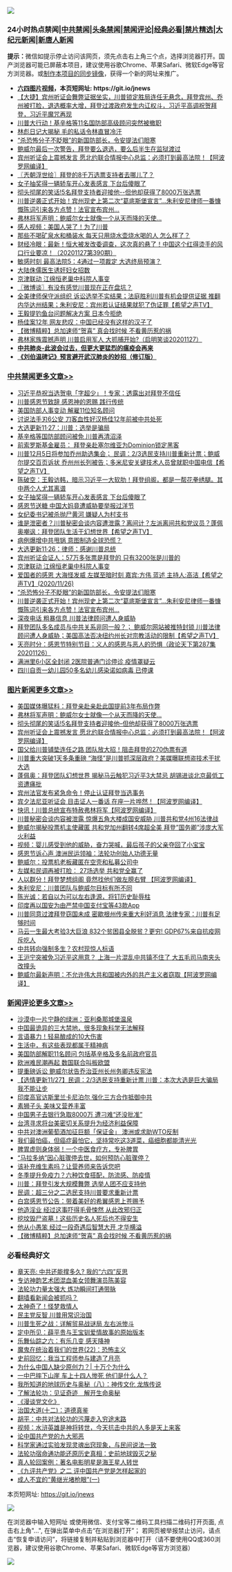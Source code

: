 ![](https://raw.githubusercontent.com/fqnews/bnews/master/64photo/fqnews-qr.jpg)

<div id="tt">
<h3>24小时热点禁闻|<a href="#%E4%B8%AD%E5%85%B1%E7%A6%81%E9%97%BB%E6%9B%B4%E5%A4%9A%E6%96%87%E7%AB%A0">中共禁闻</a>|<a href="#%E5%9B%BE%E7%89%87%E6%96%B0%E9%97%BB%E6%9B%B4%E5%A4%9A%E6%96%87%E7%AB%A0">头条禁闻</a>|<a href="#%E6%96%B0%E9%97%BB%E8%AF%84%E8%AE%BA%E6%9B%B4%E5%A4%9A%E6%96%87%E7%AB%A0">禁闻评论|<a href="#%E5%BF%85%E7%9C%8B%E7%BB%8F%E5%85%B8%E5%A5%BD%E6%96%87">经典必看|<a href="/video.md#%E7%A6%81%E7%89%87%E7%B2%BE%E9%80%89">禁片精选</a>|<a href="https://github.com/fqnews/djy/blob/master/gb/nf1351518.md#1">大纪元新闻</a>|<a href="https://github.com/fqnews/ntdtv/blob/master/gb/prog204.md#1">新唐人新闻</a></h3>
<div><b>提示：</b>微信如提示停止访问该网页，须先点击右上角三个点，选择浏览器打开。国产浏览器可能已屏蔽本项目，建议使用谷歌Chrome、苹果Safari、微软Edge等官方浏览器。或<a href="https://github.com/fqnews/bnews/blob/master/%E5%88%B6%E4%BD%9Cgit%E7%A6%81%E9%97%BB%E9%95%9C%E5%83%8F.md">制作本项目的同步镜像</a>，获得一个新的网址来推广。</div>
<ul>
<li><b><a href="http://d1.bdrive.tk/64.mp4" target="_blank">六四图片视频</a>，本页短网址: https://git.io/jnews</b></li>
<li><a href="/bannedvideo/20201127/1437764.md">【大捷】宾州听证会舞弊证据坐实，川普锁定胜局连任无悬念，拜登宾州、乔州被打脸，退选概率大增，拜登过渡政府发生内讧权斗，习近平高调祝贺拜登，习近平魔咒再现</a></li>
<li><a href="/cnnews/20201127/1438045.md">川普大行动！基辛格等11名国防部高级顾问突然被撤职</a></li>
<li><a href="/cnnews/20201127/1437840.md">林彪日记大揭秘 毛的私话令林直冒冷汗</a></li>
<li><a href="/cbnews/20201127/1437698.md">“杀恐怖分子不眨眼”的新国防部长，令安提法们胆寒</a></li>
<li><a href="/taiwannews/20201127/1437903.md">鲍威尔最后一次警告，拜登要么退选，要么后半生在监狱渡过</a></li>
<li><a href="/topimagenews/20201127/1437920.md">宾州听证会上震撼发言 愿北约联合情报中心总监：必须打到最高法院！【阿波罗网编译】</a></li>
<li><a href="/ssgc/20201127/1437777.md">〖兲朝浮世绘〗拜登的8千万选票支持者去哪儿了？</a></li>
<li><a href="/cbnews/20201127/1438130.md">女子抽奖得一辆轿车开心发表感言 下台后傻眼了</a></li>
<li><a href="/topimagenews/20201127/1438026.md">彻头彻尾的笑话!5名拜登支持者迎接他--但他却获得了8000万张选票</a></li>
<li><a href="/cbnews/20201127/1437725.md">川普逆袭正式开始！宾州现史上第二次“葛底斯堡宣言”…朱利安尼律师一番慷慨陈词引来各方点赞！法官宣布宾州…</a></li>
<li><a href="/topimagenews/20201127/1438070.md">弗林将军声明：鲍威尔女士就像一个从天而降的天使…</a></li>
<li><a href="/cnnews/20201127/1437950.md">感人视频：美国人哭了！为了川普</a></li>
<li><a href="/health/20201127/1437816.md">那些不喝矿泉水和桶装水 每天只用烧水壶烧水喝的人 怎么样了？</a></li>
<li><a href="/bannedvideo/20201127/1438109.md">财经冷眼：最新！恒大被发改委调查，这次真的悬了！中国这个红得烫手的风口行业要凉！（20201127第390期）</a></li>
<li><a href="/cnnews/20201127/1437895.md">敏感时刻 最高法院5：4通过一项裁定 大选终局预演？</a></li>
<li><a href="/baitai/20201127/1438087.md">大陆侏儒医生诱奸妇女招数</a></li>
<li><a href="/cbnews/20201127/1437940.md">京津联动 江绵恒老巢中科院人事变</a></li>
<li><a href="/ssgc/20201127/1437956.md">〖微博谈〗有没有感觉川普现在正在盘坑？</a></li>
<li><a href="/cbnews/20201127/1437757.md">全美律师保守派组织 诉讼选举不实结果；法庭胜利川普有机会提供证据 推翻内华达州结果；朱利安尼：宾州若认证结果就犯了伪证罪【希望之声TV】</a></li>
<li><a href="/worldnews/20201127/1437799.md">王毅提钓鱼台问题解决方案 日本今拒绝</a></li>
<li><a href="/cbnews/20201127/1437761.md">杨佳案12年 网友悲叹：中国已经没有这样的汉子了</a></li>
<li><a href="/comments/20201127/1437982.md">【微博精粹】总加速师“贺喜” 真会找时候 不看黄历惹的祸</a></li>
<li><a href="/bannedvideo/20201127/1438105.md">弗林家族震撼声明 川普启用军人 大抓捕开始?（启明笑谈20201127）</a></li>
<li><b><a href="/comments/20200211/1275071.md" target="_blank">中共肺炎-此波会过去，但更大更猛烈的瘟疫会再来</a></b></li>
<li><b><a href="/comments/20200207/1272816.md" target="_blank">《刘伯温碑记》预言避开武汉肺炎的妙招（修订版）</a></b></li>
</ul>
</div>

<div class="catlist">
<h3><a href="/cbnews/" target="_blank">中共禁闻</a><span><a href="/cbnews/" target="_blank" rel="nofollow">更多文章>></a></span></h3>
<ul>
<li><a href="/cbnews/20201128/1438305.md" target="_blank">习近平恭祝当选贺电「字超少」！专家：透露出对拜登不信任</a></li>
<li><a href="/cbnews/20201128/1438280.md" target="_blank">川普感恩节致辞 感恩神的恩赐 践行传统</a></li>
<li><a href="/cbnews/20201127/1438256.md" target="_blank">美国防部人事变动 解雇11位知名顾问</a></li>
<li><a href="/cbnews/20201127/1438229.md" target="_blank">讨说法手刃6公安 刀客血性好汉杨佳12年前被中共处死</a></li>
<li><a href="/cbnews/20201127/1438220.md" target="_blank">大选更新11·27：川普：选举是骗局</a></li>
<li><a href="/cbnews/20201127/1438117.md" target="_blank">基辛格等国防部顾问被免 川普再清沼泽</a></li>
<li><a href="/cbnews/20201127/1438160.md" target="_blank">前索罗斯基金雇员： 拜登亲赴塞尔维亚为Dominion锁定黑客</a></li>
<li><a href="/cbnews/20201127/1438151.md" target="_blank">川普12月5日将参加乔州助选集会； 民调：2/3选民支持川普重新计票；鲍威尔提交百页诉状 乔州州长列被告；多米尼安关键技术人员曾就职中国电信【希望之声TV】</a></li>
<li><a href="/cbnews/20201127/1438140.md" target="_blank">陈破空：王毅访韩，暗示习近平一大软肋！拜登组阁，都是一帮花拳绣腿。其中两个人尤其离谱</a></li>
<li><a href="/cbnews/20201127/1438130.md" target="_blank">女子抽奖得一辆轿车开心发表感言 下台后傻眼了</a></li>
<li><a href="/cbnews/20201127/1438123.md" target="_blank">感恩节送糖 中国大妈竟遭威胁要举报过洋节</a></li>
<li><a href="/cbnews/20201127/1438110.md" target="_blank">女纪委书记被杀抛尸黄河 嫌疑人为村支书</a></li>
<li><a href="/cbnews/20201127/1438030.md" target="_blank">谁是泄密者？川普秘密会谈内容遭泄露？离间计？左派离间共和党议员？蓬佩奥嘲讽：拜登团队生活于幻想世界【希望之声TV】</a></li>
<li><a href="/cbnews/20201127/1438027.md" target="_blank">病例爆增中共甩锅 意图制造全球恐慌？</a></li>
<li><a href="/cbnews/20201127/1437977.md" target="_blank">大选更新11·26：律师：感谢川普总统</a></li>
<li><a href="/cbnews/20201127/1437976.md" target="_blank">宾州听证会证人：57万多张票是拜登的 只有3200张是川普的</a></li>
<li><a href="/cbnews/20201127/1437940.md" target="_blank">京津联动 江绵恒老巢中科院人事变</a></li>
<li><a href="/cbnews/20201127/1437875.md" target="_blank">爱国者的感恩  大海怪发威  左媒至暗时刻  嘉宾:方伟 蓝述 主持人:高洁【希望之声TV】(2020/11/26)</a></li>
<li><a href="/cbnews/20201127/1437698.md" target="_blank">“杀恐怖分子不眨眼”的新国防部长，令安提法们胆寒</a></li>
<li><a href="/cbnews/20201127/1437725.md" target="_blank">川普逆袭正式开始！宾州现史上第二次“葛底斯堡宣言”…朱利安尼律师一番慷慨陈词引来各方点赞！法官宣布宾州…</a></li>
<li><a href="/cbnews/20201127/1437759.md" target="_blank">深夜电话 粗暴信息 川普法律顾问遭人身威胁</a></li>
<li><a href="/cbnews/20201127/1437829.md" target="_blank">拜登团队多名成员与中共关系非同一般？； 鲍威尔网站被推特封锁  川普法律顾问遭人身威胁；美国高法否决纽约州长对宗教活动的限制【希望之声TV】</a></li>
<li><a href="/cbnews/20201127/1437793.md" target="_blank">天亮时分：感恩节特别节目：义人的感恩与恶人的恐惧（政论天下第287集 20201126）</a></li>
<li><a href="/cbnews/20201127/1437763.md" target="_blank">满洲里6小区全封闭 2医院普通门诊停诊 疫情罩疑云</a></li>
<li><a href="/cbnews/20201127/1437762.md" target="_blank">四川自贡一幼儿园50多名幼儿感染诺如病毒 已停课</a></li>

</ul>
</div>
<div class="catlist">
<h3><a href="/topimagenews/" target="_blank">图片新闻</a><span><a href="/topimagenews/" target="_blank" rel="nofollow">更多文章>></a></span></h3>
<ul>
<li><a href="/topimagenews/20201128/1438282.md" target="_blank">美国媒体曝猛料：拜登亲赴亲赴此国提前3年布局作弊</a></li>
<li><a href="/topimagenews/20201127/1438070.md" target="_blank">弗林将军声明：鲍威尔女士就像一个从天而降的天使…</a></li>
<li><a href="/topimagenews/20201127/1438026.md" target="_blank">彻头彻尾的笑话!5名拜登支持者迎接他&#8211;但他却获得了8000万张选票</a></li>
<li><a href="/topimagenews/20201127/1437920.md" target="_blank">宾州听证会上震撼发言 愿北约联合情报中心总监：必须打到最高法院！【阿波罗网编译】</a></li>
<li><a href="/topimagenews/20201126/1437670.md" target="_blank">国父给川普铺垫连任之路 团队放大招！阻击拜登的270伪票有道</a></li>
<li><a href="/topimagenews/20201126/1437615.md" target="_blank">川普重大突破1天多条重磅 “海怪”是川普抓深层政府？美媒曝联想盗技术干扰大选</a></li>
<li><a href="/topimagenews/20201126/1437533.md" target="_blank">蓬佩奥：拜登团队幻想世界 揭秘马云触犯习近平3大禁忌 胡锡进谈北京最低​​工资遭痛批</a></li>
<li><a href="/topimagenews/20201126/1437384.md" target="_blank">宾州法官发布紧急命令！停止认证拜登当选事务</a></li>
<li><a href="/topimagenews/20201126/1437290.md" target="_blank">宾夕法尼亚听证会 目击证人一番话 在座一片哗然！【阿波罗网编译】</a></li>
<li><a href="/topimagenews/20201126/1437210.md" target="_blank">快讯！川普总统宣布特赦弗林将军【阿波罗网编译】</a></li>
<li><a href="/topimagenews/20201126/1437110.md" target="_blank">川普秘密会谈内容被泄露 惊爆五角大楼成国安威胁 川普共和党4州16法律战</a></li>
<li><a href="/topimagenews/20201126/1437096.md" target="_blank">鲍威尔揭秘投票机主使藏匿 共和党加州翻转4席超全美 拜登&#8221;国务卿&#8221;涉庞大军火利益</a></li>
<li><a href="/comments/20201125/1436916.md" target="_blank">视频：婴儿感受到他的威胁，奋力哭喊，最后孩子的父亲夺回了小宝宝</a></li>
<li><a href="/topimagenews/20201125/1436913.md" target="_blank">感恩节诉心声 澳洲民运领袖：法轮功创始人功德无量</a></li>
<li><a href="/topimagenews/20201125/1436851.md" target="_blank">鲍威尔：投票机老板藏匿在空壳和私募公司中</a></li>
<li><a href="/topimagenews/20201125/1436783.md" target="_blank">左媒和民调再被打脸： 27场选举 共和党全赢了</a></li>
<li><a href="/topimagenews/20201125/1436760.md" target="_blank">人以群分！拜登梦想组阁 竟然找他们做左膀右臂 【阿波罗网编译】</a></li>
<li><a href="/topimagenews/20201125/1436675.md" target="_blank">朱利安尼：川普团队与鲍威尔目标有所不同</a></li>
<li><a href="/comments/20201125/1436540.md" target="_blank">陈光诚：若自以为可以左右逢源，将钉历史耻辱柱</a></li>
<li><a href="/topimagenews/20201125/1436480.md" target="_blank">印度再以国安为由严禁中国支付宝等43款App</a></li>
<li><a href="/topimagenews/20201125/1436469.md" target="_blank">川普同意过渡拜登窃国未成 密歇根州传来重大利好消息 法律专家：川普有足够时间</a></li>
<li><a href="/topimagenews/20201124/1436313.md" target="_blank">马云一生最大考验3大巨浪 832个贫困县全脱贫？更穷! GDP67%来自抗疫网斥吃人</a></li>
<li><a href="/topimagenews/20201124/1435894.md" target="_blank">中共转向强制多生？农村现惊人标语</a></li>
<li><a href="/topimagenews/20201124/1435891.md" target="_blank">王沪宁突被免习近平这用意？ 上海一片混乱中共镇不住了 大五毛司马南夹头改撞头</a></li>
<li><a href="/topimagenews/20201123/1435628.md" target="_blank">鲍威尔最新声明：不允许伟大共和国被内外的共产主义者窃取【阿波罗网编译】</a></li>

</ul>
</div>
<div class="catlist">
<h3><a href="/comments/" target="_blank">新闻评论</a><span><a href="/comments/" target="_blank" rel="nofollow">更多文章>></a></span></h3>
<ul>
<li><a href="/comments/20201128/1438298.md" target="_blank">沙漠中一片宁静的绿洲：亚利桑那城堡温泉</a></li>
<li><a href="/comments/20201128/1438278.md" target="_blank">中国最诡异的三大禁地，很多现象科学无法解释</a></li>
<li><a href="/comments/20201128/1438272.md" target="_blank">言语暴力！轻易酿成的10大伤害</a></li>
<li><a href="/comments/20201128/1438271.md" target="_blank">生活中，有这些表现都属于精神病</a></li>
<li><a href="/comments/20201127/1438255.md" target="_blank">美国防部解职11名顾问 包括基辛格及多名前政府官员</a></li>
<li><a href="/comments/20201127/1438254.md" target="_blank">欧洲难民潮再起 数国联合叫板欧盟</a></li>
<li><a href="/comments/20201127/1438230.md" target="_blank">提重磅诉讼 鲍威尔状告乔治亚州长州务卿违反宪法</a></li>
<li><a href="/comments/20201127/1438216.md" target="_blank">【选情更新11/27】民调：2/3选民支持重新计票 川普：本次大选是巨大骗局 我不能让步</a></li>
<li><a href="/comments/20201127/1438163.md" target="_blank">印度高官访斯里兰卡尼泊尔 强化三方合作抵御中共</a></li>
<li><a href="/comments/20201127/1438104.md" target="_blank">素狮子头 美味又营养丰富</a></li>
<li><a href="/comments/20201127/1438078.md" target="_blank">中国男子去银行急取8000万 遭刁难“还没批准”</a></li>
<li><a href="/comments/20201127/1438077.md" target="_blank">台湾寻求将台美密切关系提升为经济利益保障</a></li>
<li><a href="/comments/20201127/1438076.md" target="_blank">中共对澳洲葡萄酒加征巨额「保证金」 澳洲或求助WTO反制</a></li>
<li><a href="/comments/20201127/1438066.md" target="_blank">我们最怕癌，但癌症最怕它，坚持常吃这3道菜，癌细胞都能清光光</a></li>
<li><a href="/comments/20201127/1438065.md" target="_blank">脾胃虚则身体弱！一个中医食疗方，专补脾胃</a></li>
<li><a href="/comments/20201127/1438064.md" target="_blank">“马拉多纳”因心脏骤停去世，如何预防心脏骤停？</a></li>
<li><a href="/comments/20201127/1438063.md" target="_blank">该补充维生素吗？让营养师来告诉您吧</a></li>
<li><a href="/comments/20201127/1438062.md" target="_blank">冬季提升免疫力？六种饮食搭配，防流感、防疫情</a></li>
<li><a href="/comments/20201127/1438047.md" target="_blank">川普：拜登引发大规模舞弊 选举人团不应支持他</a></li>
<li><a href="/comments/20201127/1438033.md" target="_blank">民调：超三分之二选民支持川普要求重新计票</a></li>
<li><a href="/comments/20201127/1438017.md" target="_blank">白宫感恩节公告：带着美好的希翼感恩上苍赐予</a></li>
<li><a href="/comments/20201127/1437993.md" target="_blank">他造淫业 经过这事吓得毛骨悚然 从此改邪归正</a></li>
<li><a href="/comments/20201127/1437992.md" target="_blank">挖坟毁尸盗墓！这些历史名人死后也不得安生</a></li>
<li><a href="/comments/20201127/1437988.md" target="_blank">他从小愚笨 经过一段奇遇后智慧大开 才华横溢</a></li>
<li><a href="/comments/20201127/1437982.md" target="_blank">【微博精粹】总加速师“贺喜” 真会找时候 不看黄历惹的祸</a></li>

</ul>
</div>

<div class="catlist">
<h3>必看经典好文</h3>
<ul>
<li><a href="/comments/20200607/1341003.md" target="_blank">章天亮: 中共还能撑多久? 我的“六四”反思</a></li>
<li><a href="/topimagenews/20180404/923380.md" target="_blank">专访神韵艺术团混血美女领舞演员陈美容</a></li>
<li><a href="/cbnews/20200816/1381005.md" target="_blank">法轮功力量太强大 炼功瞬间打通带脉</a></li>
<li><a href="/fanqiang/20200616/1345793.md" target="_blank">翻墙看新闻会被抓吗？</a></li>
<li><a href="/ccpdope/20200907/1392129.md" target="_blank">太神奇了！怪梦救情人</a></li>
<li><a href="/comments/20200621/1348236.md" target="_blank">民主党反智 川普用常识治国</a></li>
<li><a href="/comments/20200908/1392745.md" target="_blank">川普生死之战：详解贸易战谜局 左右派惨斗</a></li>
<li><a href="/comments/20200616/1345658.md" target="_blank">定中所见：薛平贵与王宝钏爱情故事的原始版本</a></li>
<li><a href="/tculture/20190101/792146.md" target="_blank">乐舞仙踪之六：有乐几变 感天降神</a></li>
<li><a href="/comments/20180804/981524.md" target="_blank">魔鬼在统治着我们的世界(22)：恐怖主义</a></li>
<li><a href="/aomi/history/20141104/323033.md" target="_blank">史前回忆：我当工程师参与建造了月亮</a></li>
<li><a href="/ssgc/20200715/1360940.md" target="_blank">为什么中国人缺少原创力？| 十万个为什么</a></li>
<li><a href="/cbnews/20200611/1343057.md" target="_blank">一中巴摔下山崖 车上十四人惨死 他们是什么人？</a></li>
<li><a href="/topimagenews/20180225/905380.md" target="_blank">我所知道的地球历史与奥秘（八）：神传文化 龙族传说</a></li>
<li><a href="/comments/20200307/1289968.md" target="_blank">了解法轮功：见证奇迹　解开生命奥秘</a></li>
<li><a href="/comments/20200521/783167.md" target="_blank">《漫谈党文化》</a></li>
<li><a href="/cbnews/20180318/916241.md" target="_blank">治国大道(十二)：道德真鉴</a></li>
<li><a href="/cbnews/20200720/1363328.md" target="_blank">胡平：中共对法轮功的污蔑走入穷途末路</a></li>
<li><a href="/comments/20200623/1273653.md" target="_blank">视频：水浒英雄是神将转世，今天抗击中共的人多是天上来客</a></li>
<li><a href="/comments/20200717/1361899.md" target="_blank">论中国共产党的九大邪恶</a></li>
<li><a href="/comments/20200921/1400587.md" target="_blank">科学家通过实验发现灵魂出窍现象，与民间说法一致</a></li>
<li><a href="/tculture/20121025/73069.md" target="_blank">法轮功宿命通功能还原历史真相：史前地球毁灭之秘</a></li>
<li><a href="/comments/20200523/1332915.md" target="_blank">真人轮回案例：著名电影明星是海王星人转世</a></li>
<li><a href="/bookonline/20131116/201055.md" target="_blank">《九评共产党》之二 评中国共产党是怎样起家的</a></li>
<li><a href="/lifebaike/20200527/1334909.md" target="_blank">成人不宜的“黄继光堵枪眼”(一)</a></li>

</ul>
</div>

本页短网址: https://git.io/jnews

![](https://raw.githubusercontent.com/fqnews/bnews/master/64photo/fqnews-qr.jpg)

在浏览器中输入短网址 或使用微信、支付宝等二维码工具扫描二维码打开页面, 点击右上角"...", 在弹出菜单中点击“在浏览器打开”； 若网页被举报禁止访问，请点击“恢复申请访问”，将链接复制并粘贴到浏览器中打开（请不要使用QQ或360浏览器，建议使用谷歌Chrome、苹果Safari、微软Edge等官方浏览器）

![](https://raw.githubusercontent.com/fqnews/bnews/master/64photo/wx.jpg)
